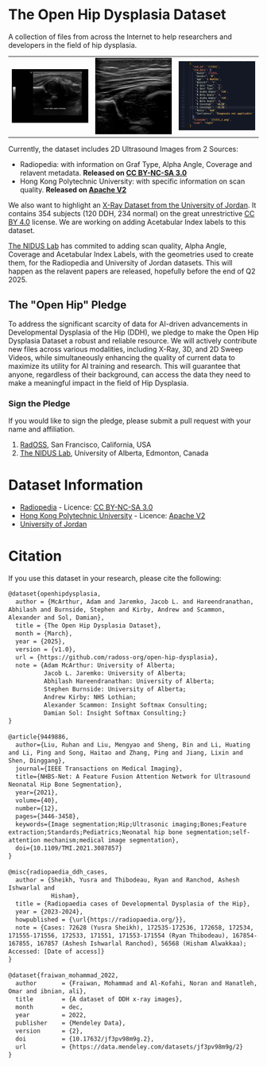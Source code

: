 # The Open Hip Dysplasia Dataset

A collection of files from across the Internet to help researchers and developers in the field of hip dysplasia.

<table>
  <tr>
    <td><img src="radiopedia_ultrasound_2d/167854_1.png" alt="DDH Radiopedia" width="300"></td>
    <td><img src="hong_kong_poly_ultrasound_2d/standard_0.png" alt="DDH Hong Kong PolyU" width="300"></td>
    <td><img src="docs/metadata.png" alt="DDH Radiopedia" width="300"></td>
  </tr>
</table>

Currently, the dataset includes 2D Ultrasound Images from 2 Sources:
- Radiopedia: with information on Graf Type, Alpha Angle, Coverage and relavent metadata. **Released on [CC BY-NC-SA 3.0](https://creativecommons.org/licenses/by-nc-sa/3.0/legalcode)**
- Hong Kong Polytechnic University: with specific information on scan quality. **Released on [Apache V2](https://www.apache.org/licenses/LICENSE-2.0)**

We also want to highlight an [X-Ray Dataset from the University of Jordan](https://data.mendeley.com/datasets/jf3pv98m9g/2). It contains 354 subjects (120 DDH, 234 normal) on the great unrestrictive [CC BY 4.0](https://creativecommons.org/licenses/by/4.0/) license. We are working on adding Acetabular Index labels to this dataset.

[The NIDUS Lab](https://nidusai.ca) has commited to adding scan quality, Alpha Angle, Coverage and Acetabular Index Labels, with the geometries used to create them, for the Radiopedia and University of Jordan datasets. This will happen as the relavent papers are released, hopefully before the end of Q2 2025.

## The "Open Hip" Pledge

To address the significant scarcity of data for AI-driven advancements in Developmental Dysplasia of the Hip (DDH), we pledge to make the Open Hip Dysplasia Dataset a robust and reliable resource. We will actively contribute new files across various modalities, including X-Ray, 3D, and 2D Sweep Videos, while simultaneously enhancing the quality of current data to maximize its utility for AI training and research. This will guarantee that anyone, regardless of their background, can access the data they need to make a meaningful impact in the field of Hip Dysplasia.

### Sign the Pledge

If you would like to sign the pledge, please submit a pull request with your name and affiliation.

1. [RadOSS](https://github.com/radoss-org), San Francisco, California, USA
2. [The NIDUS Lab](https://nidusai.ca), University of Alberta, Edmonton, Canada


# Dataset Information

* [Radiopedia](radiopedia_ultrasound_2d/README.md) - Licence: [CC BY-NC-SA 3.0](radiopedia_ultrasound_2d/LICENSE)
* [Hong Kong Polytechnic University](hong_kong_poly_ultrasound_2d/README.md) - Licence: [Apache V2](hong_kong_poly_ultrasound_2d/LICENSE)
* [University of Jordan](https://data.mendeley.com/datasets/jf3pv98m9g/2)


# Citation

If you use this dataset in your research, please cite the following:

```
@dataset{openhipdysplasia,
  author = {McArthur, Adam and Jaremko, Jacob L. and Hareendranathan, Abhilash and Burnside, Stephen and Kirby, Andrew and Scammon, Alexander and Sol, Damian},
  title = {The Open Hip Dysplasia Dataset},
  month = {March},
  year = {2025},
  version = {v1.0},
  url = {https://github.com/radoss-org/open-hip-dysplasia},
  note = {Adam McArthur: University of Alberta;
          Jacob L. Jaremko: University of Alberta;
          Abhilash Hareendranathan: University of Alberta;
          Stephen Burnside: University of Alberta;
          Andrew Kirby: NHS Lothian;
          Alexander Scammon: Insight Softmax Consulting;
          Damian Sol: Insight Softmax Consulting;}
}

@article{9449886,
  author={Liu, Ruhan and Liu, Mengyao and Sheng, Bin and Li, Huating and Li, Ping and Song, Haitao and Zhang, Ping and Jiang, Lixin and Shen, Dinggang},
  journal={IEEE Transactions on Medical Imaging},
  title={NHBS-Net: A Feature Fusion Attention Network for Ultrasound Neonatal Hip Bone Segmentation},
  year={2021},
  volume={40},
  number={12},
  pages={3446-3458},
  keywords={Image segmentation;Hip;Ultrasonic imaging;Bones;Feature extraction;Standards;Pediatrics;Neonatal hip bone segmentation;self-attention mechanism;medical image segmentation},
  doi={10.1109/TMI.2021.3087857}
}

@misc{radiopaedia_ddh_cases,
  author = {Sheikh, Yusra and Thibodeau, Ryan and Ranchod, Ashesh Ishwarlal and
            Hisham},
  title = {Radiopaedia cases of Developmental Dysplasia of the Hip},
  year = {2023-2024},
  howpublished = {\url{https://radiopaedia.org/}},
  note = {Cases: 72628 (Yusra Sheikh), 172535-172536, 172658, 172534, 171555-171556, 172533, 171551, 171553-171554 (Ryan Thibodeau), 167854-167855, 167857 (Ashesh Ishwarlal Ranchod), 56568 (Hisham Alwakkaa); Accessed: [Date of access]}
}

@dataset{fraiwan_mohammad_2022,
  author       = {Fraiwan, Mohammad and Al-Kofahi, Noran and Hanatleh, Omar and ibnian, ali},
  title        = {A dataset of DDH x-ray images},
  month        = dec,
  year         = 2022,
  publisher    = {Mendeley Data},
  version      = {2},
  doi          = {10.17632/jf3pv98m9g.2},
  url          = {https://data.mendeley.com/datasets/jf3pv98m9g/2}
}
```